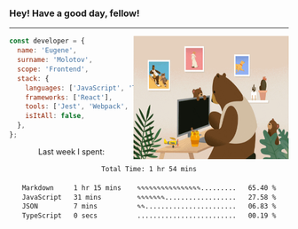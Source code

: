 ### Hey! Have a good day, fellow!
---
<img align='right' alt='GIF' vertical-align='center' src='./src/giphy.gif' width='280px' height='222px'/>

```javascript
const developer = {
  name: 'Eugene',
  surname: 'Molotov',
  scope: 'Frontend',
  stack: {
    languages: ['JavaScript', 'TypeScript'],
    frameworks: ['React'],
    tools: ['Jest', 'Webpack', 'Sass'],
    isItAll: false,
  },
};
```
<p align="center">
  Last week I spent:
</p>
<div align="center">
<!--START_SECTION:waka-->

```txt
Total Time: 1 hr 54 mins

Markdown     1 hr 15 mins    ✎✎✎✎✎✎✎✎✎✎✎✎✎✎✎✎.........   65.40 %
JavaScript   31 mins         ✎✎✎✎✎✎✎..................   27.58 %
JSON         7 mins          ✎✎.......................   06.83 %
TypeScript   0 secs          .........................   00.19 %
```

<!--END_SECTION:waka-->

